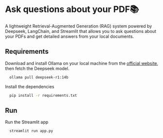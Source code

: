 # Ask questions about your PDF📚

A lightweight Retrieval-Augmented Generation (RAG) system powered by Deepseek, LangChain, and Streamlit that allows you to ask questions about your PDFs and get detailed answers from your local documents.

## Requirements
Download and install Ollama on your local machine from the [official website](https://ollama.com/library/deepseek-r1), then fetch the Deepseek model.
```bash
  ollama pull deepseek-r1:14b
```
Install the dependencies
```bash
  pip install -r requirements.txt
```
## Run

Run the Streamlit app
```bash
  streamlit run app.py
```
